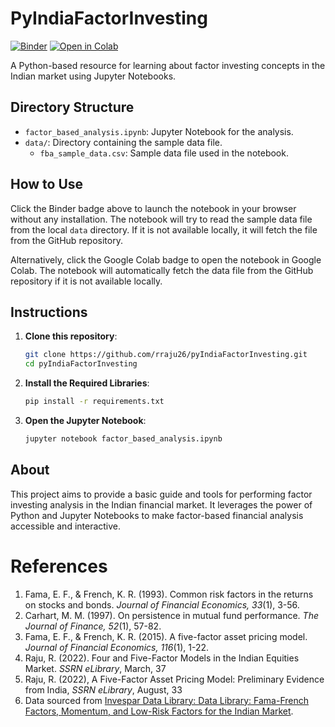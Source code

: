 # PyIndiaFactorInvesting

[![Binder](https://mybinder.org/badge_logo.svg)](https://mybinder.org/v2/gh/rraju26/pyIndiaFactorInvesting/main?urlpath=lab)
[![Open in Colab](https://colab.research.google.com/assets/colab-badge.svg)](https://colab.research.google.com/github/rraju26/pyIndiaFactorInvesting/blob/main/factor_based_analysis.ipynb)

A Python-based resource for learning about factor investing concepts in the Indian market using Jupyter Notebooks.

## Directory Structure

- `factor_based_analysis.ipynb`: Jupyter Notebook for the analysis.
- `data/`: Directory containing the sample data file.
  - `fba_sample_data.csv`: Sample data file used in the notebook.

## How to Use

Click the Binder badge above to launch the notebook in your browser without any installation. The notebook will try to read the sample data file from the local `data` directory. If it is not available locally, it will fetch the file from the GitHub repository.

Alternatively, click the Google Colab badge to open the notebook in Google Colab. The notebook will automatically fetch the data file from the GitHub repository if it is not available locally.

## Instructions

1. **Clone this repository**:
   ```bash
   git clone https://github.com/rraju26/pyIndiaFactorInvesting.git
   cd pyIndiaFactorInvesting

2. **Install the Required Libraries**:
    ```bash
    pip install -r requirements.txt


3. **Open the Jupyter Notebook**:
    ```bash 
    jupyter notebook factor_based_analysis.ipynb

## About

This project aims to provide a basic guide and tools for performing factor investing analysis in the Indian financial market. It leverages the power of Python and Jupyter Notebooks to make factor-based financial analysis accessible and interactive.

# References
1. Fama, E. F., & French, K. R. (1993). Common risk factors in the returns on stocks and bonds. *Journal of Financial Economics, 33*(1), 3-56.
2. Carhart, M. M. (1997). On persistence in mutual fund performance. *The Journal of Finance, 52*(1), 57-82.
3. Fama, E. F., & French, K. R. (2015). A five-factor asset pricing model. *Journal of Financial Economics, 116*(1), 1-22.
4. Raju, R. (2022). Four and Five-Factor Models in the Indian Equities Market. *SSRN eLibrary*, March, 37
5. Raju, R. (2022), A Five-Factor Asset Pricing Model: Preliminary Evidence from India, *SSRN eLibrary*, August, 33
6. Data sourced from [Invespar Data Library: Data Library: Fama-French Factors, Momentum, and Low-Risk Factors for the Indian Market](http://invespar.com/research).